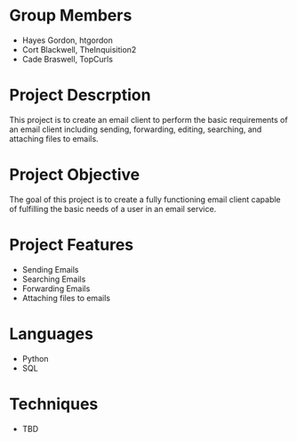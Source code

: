 # Group Members
* Hayes Gordon, htgordon
* Cort Blackwell, TheInquisition2
* Cade Braswell, TopCurls

# Project Descrption
This project is to create an email client to perform the basic requirements of an email client including sending, forwarding, editing, searching, and attaching files to emails.

# Project Objective
The goal of this project is to create a fully functioning email client capable of fulfilling the basic needs of a user in an email service.

# Project Features
* Sending Emails
* Searching Emails
* Forwarding Emails
* Attaching files to emails

# Languages
* Python
* SQL

# Techniques
* TBD


